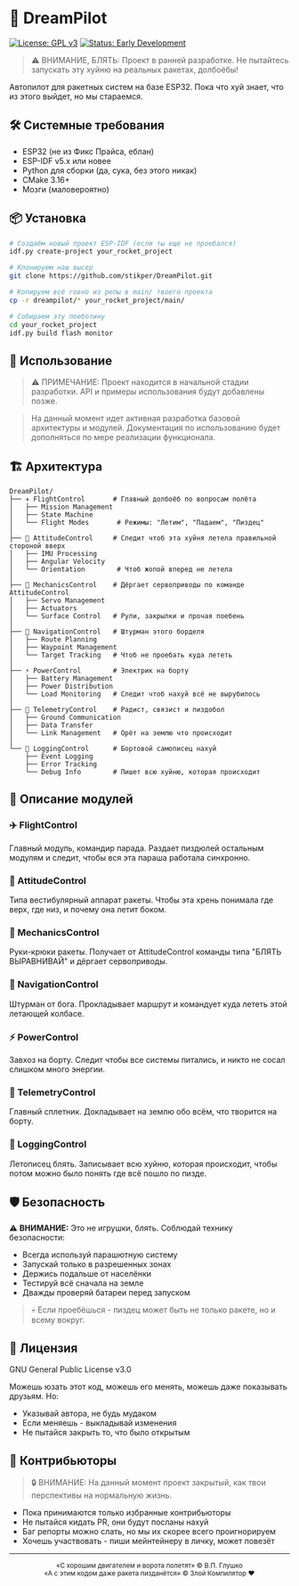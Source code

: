 # 🚀 DreamPilot
[![License: GPL v3](https://img.shields.io/badge/License-GPLv3-blue.svg)](https://www.gnu.org/licenses/gpl-3.0) [![Status: Early Development](https://img.shields.io/badge/Status-Early%20Development-red.svg)](https://github.com/stikper/DreamPilot)

> ⚠️ ВНИМАНИЕ, БЛЯТЬ: Проект в ранней разработке. Не пытайтесь запускать эту хуйню на реальных ракетах, долбоёбы!

Автопилот для ракетных систем на базе ESP32. Пока что хуй знает, что из этого выйдет, но мы стараемся.

## 🛠 Системные требования
* ESP32 (не из Фикс Прайса, еблан)
* ESP-IDF v5.x или новее
* Python для сборки (да, сука, без этого никак)
* CMake 3.16+
* Мозги (маловероятно)

## 📦 Установка
```bash
# Создаём новый проект ESP-IDF (если ты еще не проебался)
idf.py create-project your_rocket_project

# Клонируем наш высер
git clone https://github.com/stikper/DreamPilot.git

# Копируем всё говно из репы в main/ твоего проекта
cp -r dreampilot/* your_rocket_project/main/

# Собираем эту поеботину
cd your_rocket_project
idf.py build flash monitor
```

## 🚀 Использование
> ⚠️ ПРИМЕЧАНИЕ: Проект находится в начальной стадии разработки. API и примеры использования будут добавлены позже.

> На данный момент идет активная разработка базовой архитектуры и модулей. Документация по использованию будет дополняться по мере реализации функционала.

## 🏗 Архитектура
```
DreamPilot/
├── ✈️ FlightControl       # Главный долбоёб по вопросам полёта
│   ├── Mission Management
│   ├── State Machine
│   └── Flight Modes       # Режимы: "Летим", "Падаем", "Пиздец"
│
├── 🧭 AttitudeControl     # Следит чтоб эта хуйня летела правильной стороной вверх
│   ├── IMU Processing
│   ├── Angular Velocity
│   └── Orientation        # Чтоб жопой вперед не летела
│
├── 🦾 MechanicsControl    # Дёргает сервоприводы по команде AttitudeControl
│   ├── Servo Management
│   ├── Actuators
│   └── Surface Control   # Рули, закрылки и прочая поебень
│
├── 🎯 NavigationControl   # Штурман этого борделя
│   ├── Route Planning
│   ├── Waypoint Management
│   └── Target Tracking   # Чтоб не проебать куда лететь
│
├── ⚡ PowerControl        # Электрик на борту
│   ├── Battery Management
│   ├── Power Distribution
│   └── Load Monitoring   # Следит чтоб нахуй всё не вырубилось
│
├── 📡 TelemetryControl    # Радист, связист и пиздобол
│   ├── Ground Communication
│   ├── Data Transfer
│   └── Link Management   # Орёт на землю что происходит
│
└── 📝 LoggingControl      # Бортовой самописец нахуй
    ├── Event Logging
    ├── Error Tracking
    └── Debug Info        # Пишет всю хуйню, которая происходит
```

## 🎯 Описание модулей

### ✈️ FlightControl
Главный модуль, командир парада. Раздает пиздюлей остальным модулям и следит, чтобы вся эта параша работала синхронно.

### 🧭 AttitudeControl
Типа вестибулярный аппарат ракеты. Чтобы эта хрень понимала где верх, где низ, и почему она летит боком.

### 🦾 MechanicsControl
Руки-крюки ракеты. Получает от AttitudeControl команды типа "БЛЯТЬ ВЫРАВНИВАЙ" и дёргает сервоприводы.

### 🎯 NavigationControl
Штурман от бога. Прокладывает маршрут и командует куда лететь этой летающей колбасе.

### ⚡ PowerControl
Завхоз на борту. Следит чтобы все системы питались, и никто не сосал слишком много энергии.

### 📡 TelemetryControl
Главный сплетник. Докладывает на землю обо всём, что творится на борту.

### 📝 LoggingControl
Летописец блять. Записывает всю хуйню, которая происходит, чтобы потом можно было понять где всё пошло по пизде.


## 🛡 Безопасность

⚠️ **ВНИМАНИЕ:** Это не игрушки, блять. Соблюдай технику безопасности:

* Всегда используй парашютную систему
* Запускай только в разрешенных зонах
* Держись подальше от населёнки
* Тестируй всё сначала на земле
* Дважды проверяй батареи перед запуском

> 💀 Если проебёшься - пиздец может быть не только ракете, но и всему вокруг.

## 📝 Лицензия
GNU General Public License v3.0

Можешь юзать этот код, можешь его менять, можешь даже показывать друзьям. Но:
* Указывай автора, не будь мудаком
* Если меняешь - выкладывай изменения
* Не пытайся закрыть то, что было открытым

## 🤝 Контрибьюторы
> 🔒 ВНИМАНИЕ: На данный момент проект закрытый, как твои перспективы на нормальную жизнь.

* Пока принимаются только избранные контрибьюторы
* Не пытайся кидать PR, они будут посланы нахуй
* Баг репорты можно слать, но мы их скорее всего проигнорируем
* Хочешь участвовать - пиши мейнтейнеру в личку, может повезёт

---
<div align="center">
    <img src="https://img.shields.io/badge/Powered%20by-Злой%20Компилятор-red.svg" alt="">
    <br>
    <sub>«С хорошим двигателем и ворота полетят» © В.П. Глушко</sub>
    <br>
    <sub>«А с этим кодом даже ракета пизданётся» © Злой Компилятор ❤️</sub>
</div>
